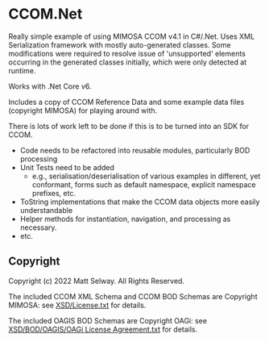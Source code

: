 # CCOM.Net

Really simple example of using MIMOSA CCOM v4.1 in C#/.Net. Uses XML Serialization 
framework with mostly auto-generated classes. Some modifications were required to 
resolve issue of 'unsupported' elements occurring in the generated classes initially, 
which were only detected at runtime.

Works with .Net Core v6.

Includes a copy of CCOM Reference Data and some example data files (copyright MIMOSA)
for playing around with.

There is lots of work left to be done if this is to be turned into an SDK for CCOM.
- Code needs to be refactored into reusable modules, particularly BOD processing
- Unit Tests need to be added
  - e.g., serialisation/deserialisation of various examples in different, yet 
    conformant, forms such as default namespace, explicit namespace prefixes, etc.
- ToString implementations that make the CCOM data objects more easily understandable
- Helper methods for instantiation, navigation, and processing as necessary.
- etc.

## Copyright

Copyright (c) 2022 Matt Selway. All Rights Reserved.

The included CCOM XML Schema and CCOM BOD Schemas are Copyright MIMOSA: see [XSD/License.txt](XSD/License.txt) for details.

The included OAGIS BOD Schemas are Copyright OAGi: see [XSD/BOD/OAGIS/OAGi License Agreement.txt](XSD/BOD/OAGIS/OAGi%20License%20Agreement.txt) for details.
